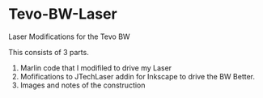 # Tevo-BW-Laser
Laser Modifications for the Tevo BW

This consists of 3 parts.  

1. Marlin code that I modifiled to drive my Laser
2. Mofifications to JTechLaser addin for Inkscape to drive the BW Better.
3. Images and notes of the construction

